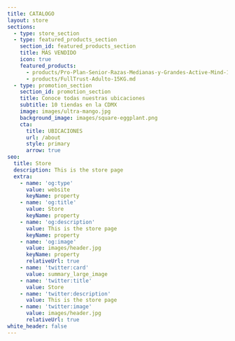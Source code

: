 ```yaml
---
title: CATALOGO
layout: store
sections:
  - type: store_section
  - type: featured_products_section
    section_id: featured_products_section
    title: MÁS VENDIDO
    icon: true
    featured_products:
      - products/Pro-Plan-Senior-Razas-Medianas-y-Grandes-Active-Mind-13kg.md
      - products/FullTrust-Adulto-15KG.md
  - type: promotion_section
    section_id: promotion_section
    title: Conoce todas nuestras ubicaciones
    subtitle: 10 tiendas en la CDMX
    image: images/ultra-mango.jpg
    background_image: images/square-eggplant.png
    cta:
      title: UBICACIONES
      url: /about
      style: primary
      arrow: true
seo:
  title: Store
  description: This is the store page
  extra:
    - name: 'og:type'
      value: website
      keyName: property
    - name: 'og:title'
      value: Store
      keyName: property
    - name: 'og:description'
      value: This is the store page
      keyName: property
    - name: 'og:image'
      value: images/header.jpg
      keyName: property
      relativeUrl: true
    - name: 'twitter:card'
      value: summary_large_image
    - name: 'twitter:title'
      value: Store
    - name: 'twitter:description'
      value: This is the store page
    - name: 'twitter:image'
      value: images/header.jpg
      relativeUrl: true
white_header: false
---
```

